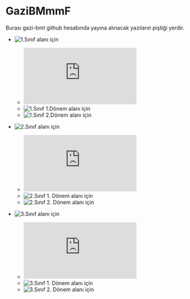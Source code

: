 # GaziBMmmF
Burası gazi-bmt github hesabında yayına alınacak yazıların piştiği yerdir.

- ![1.Sınıf alanı için](https://github.com/tonyukukkula/GaziBMmmF/tree/main/sınıf1)
    - ![*1. Sınıf hakkında yazısı*](https://github.com/tonyukukkula/GaziBMmmF/blob/main/sınıf1/sinif1.md)<br>
    - ![1.Sınıf 1.Dönem alanı için](https://github.com/tonyukukkula/GaziBMmmF/tree/main/sınıf1/donem1)
    - ![1.Sınıf 2.Dönem alanı için](https://github.com/tonyukukkula/GaziBMmmF/tree/main/sınıf1/donem2)
    
- ![2.Sınıf alanı için](https://github.com/tonyukukkula/GaziBMmmF/tree/main/sınıf2)
    - ![*2. Sınıf hakkında yazısı*](https://github.com/tonyukukkula/GaziBMmmF/blob/main/sınıf2/sinif2.md)<br>
    - ![2.Sınıf 1. Dönem alanı için](https://github.com/tonyukukkula/GaziBMmmF/tree/main/sınıf2/donem1)
    - ![2.Sınıf 2. Dönem alanı için](https://github.com/tonyukukkula/GaziBMmmF/tree/main/sınıf2/donem2)
    
    
- ![3.Sınıf alanı için](https://github.com/tonyukukkula/GaziBMmmF/tree/main/sınıf3)
    - ![*3. Sınıf hakkında yazısı*](https://github.com/tonyukukkula/GaziBMmmF/blob/main/sınıf3/sinif3.md)<br>
    - ![3.Sınıf 1. Dönem alanı için](https://github.com/tonyukukkula/GaziBMmmF/tree/main/sınıf3/donem1)
    - ![3.Sınıf 2. Dönem alanı için](https://github.com/tonyukukkula/GaziBMmmF/tree/main/sınıf3/donem2)
